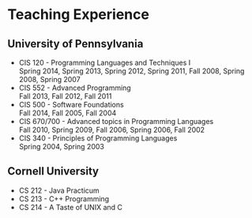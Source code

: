 Teaching Experience
===================
University of Pennsylvania
--------------------------
* CIS 120 - Programming Languages and Techniques I   
  Spring 2014, Spring 2013, Spring 2012, Spring 2011, Fall 2008, Spring 2008, Spring 2007
* CIS 552 - Advanced Programming   
  Fall 2013, Fall 2012, Fall 2011
* CIS 500 - Software Foundations   
  Fall 2014, Fall 2005, Fall 2004
* CIS 670/700 - Advanced topics in Programming Languages   
  Fall 2010, Spring 2009, Fall 2006, Spring 2006, Fall 2002
* CIS 340 - Principles of Programming Languages   
  Spring 2004, Spring 2003

Cornell University
------------------
  * CS 212 - Java Practicum
  * CS 213 - C++ Programming
  * CS 214 - A Taste of UNIX and C
